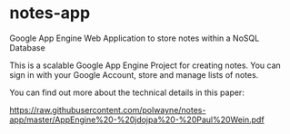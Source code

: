 # notes-app
Google App Engine Web Application to store notes within a NoSQL Database

This is a scalable Google App Engine Project for creating notes.
You can sign in with your Google Account, store and manage lists of notes.

You can find out more about the technical details in this paper:

https://raw.githubusercontent.com/polwayne/notes-app/master/AppEngine%20-%20jdojpa%20-%20Paul%20Wein.pdf
